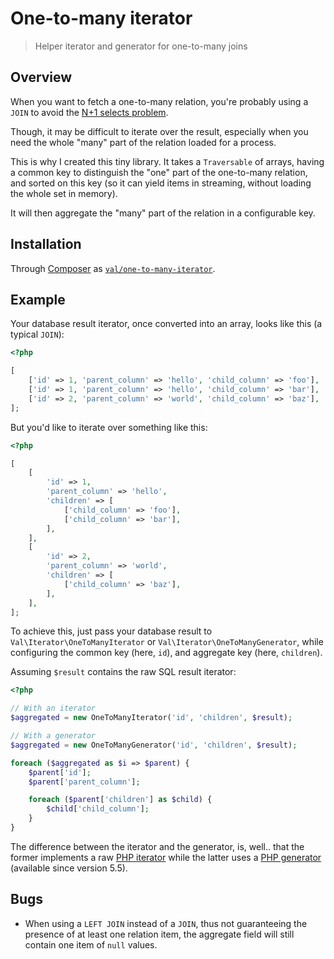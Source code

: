 One-to-many iterator
====================

> Helper iterator and generator for one-to-many joins

Overview
--------

When you want to fetch a one-to-many relation, you're probably using
a `JOIN` to avoid the [N+1 selects problem][0].

[0]: http://use-the-index-luke.com/sql/join/nested-loops-join-n1-problem

Though, it may be difficult to iterate over the result, especially when
you need the whole "many" part of the relation loaded for a process.

This is why I created this tiny library. It takes a `Traversable`
of arrays, having a common key to distinguish the "one" part of the
one-to-many relation, and sorted on this key (so it can yield items
in streaming, without loading the whole set in memory).

It will then aggregate the "many" part of the relation in a configurable
key.

Installation
------------

Through [Composer][1] as [`val/one-to-many-iterator`][2].

[1]: https://getcomposer.org/
[2]: https://packagist.org/packages/val/one-to-many-iterator

Example
-------

Your database result iterator, once converted into an array, looks like
this (a typical `JOIN`):

```php
<?php

[
    ['id' => 1, 'parent_column' => 'hello', 'child_column' => 'foo'],
    ['id' => 1, 'parent_column' => 'hello', 'child_column' => 'bar'],
    ['id' => 2, 'parent_column' => 'world', 'child_column' => 'baz'],
];
```

But you'd like to iterate over something like this:

```php
<?php

[
    [
        'id' => 1,
        'parent_column' => 'hello',
        'children' => [
            ['child_column' => 'foo'],
            ['child_column' => 'bar'],
        ],
    ],
    [
        'id' => 2,
        'parent_column' => 'world',
        'children' => [
            ['child_column' => 'baz'],
        ],
    ],
];
```

To achieve this, just pass your database result to
`Val\Iterator\OneToManyIterator` or `Val\Iterator\OneToManyGenerator`,
while configuring the common key (here, `id`), and aggregate key (here,
`children`).

Assuming `$result` contains the raw SQL result iterator:

```php
<?php

// With an iterator
$aggregated = new OneToManyIterator('id', 'children', $result);

// With a generator
$aggregated = new OneToManyGenerator('id', 'children', $result);

foreach ($aggregated as $i => $parent) {
    $parent['id'];
    $parent['parent_column'];

    foreach ($parent['children'] as $child) {
        $child['child_column'];
    }
}
```

The difference between the iterator and the generator, is, well.. that
the former implements a raw [PHP iterator][php-iterator] while
the latter uses a [PHP generator][php-generator] (available since
version 5.5).

[php-iterator]: http://php.net/manual/en/class.iterator.php
[php-generator]: http://php.net/manual/en/language.generators.overview.php

Bugs
----

* When using a `LEFT JOIN` instead of a `JOIN`, thus not guaranteeing
  the presence of at least one relation item, the aggregate field
  will still contain one item of `null` values.
